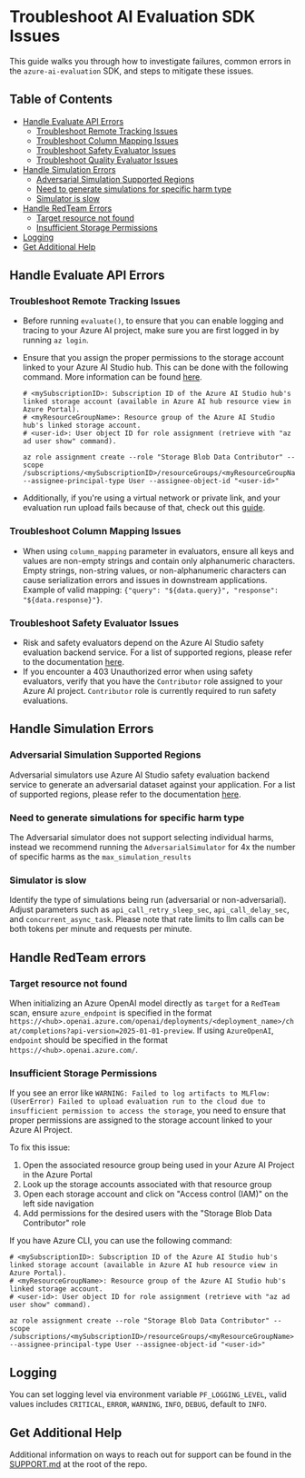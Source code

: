 # Troubleshoot AI Evaluation SDK Issues

This guide walks you through how to investigate failures, common errors in the `azure-ai-evaluation` SDK, and steps to mitigate these issues.

## Table of Contents

- [Handle Evaluate API Errors](#handle-evaluate-api-errors)
  - [Troubleshoot Remote Tracking Issues](#troubleshoot-remote-tracking-issues)
  - [Troubleshoot Column Mapping Issues](#troubleshoot-column-mapping-issues)
  - [Troubleshoot Safety Evaluator Issues](#troubleshoot-safety-evaluator-issues)
  - [Troubleshoot Quality Evaluator Issues](#troubleshoot-quality-evaluator-issues)
- [Handle Simulation Errors](#handle-simulation-errors)
  - [Adversarial Simulation Supported Regions](#adversarial-simulation-supported-regions)
  - [Need to generate simulations for specific harm type](#need-to-generate-simulations-for-specific-harm-type)
  - [Simulator is slow](#simulator-is-slow)
- [Handle RedTeam Errors](#handle-redteam-errors)
  - [Target resource not found](#target-resource-not-found)
  - [Insufficient Storage Permissions](#insufficient-storage-permissions)
- [Logging](#logging)
- [Get Additional Help](#get-additional-help)

## Handle Evaluate API Errors

### Troubleshoot Remote Tracking Issues

- Before running `evaluate()`, to ensure that you can enable logging and tracing to your Azure AI project, make sure you are first logged in by running `az login`.

- Ensure that you assign the proper permissions to the storage account linked to your Azure AI Studio hub. This can be done with the following command. More information can be found [here](https://aka.ms/credentialleshub).

    ```Shell
    # <mySubscriptionID>: Subscription ID of the Azure AI Studio hub's linked storage account (available in Azure AI hub resource view in Azure Portal).
    # <myResourceGroupName>: Resource group of the Azure AI Studio hub's linked storage account.
    # <user-id>: User object ID for role assignment (retrieve with "az ad user show" command).

    az role assignment create --role "Storage Blob Data Contributor" --scope /subscriptions/<mySubscriptionID>/resourceGroups/<myResourceGroupName> --assignee-principal-type User --assignee-object-id "<user-id>"
    ```

- Additionally, if you're using a virtual network or private link, and your evaluation run upload fails because of that, check out this [guide](https://docs.microsoft.com/azure/machine-learning/how-to-enable-studio-virtual-network#access-data-using-the-studio).

### Troubleshoot Column Mapping Issues

- When using `column_mapping` parameter in evaluators, ensure all keys and values are non-empty strings and contain only alphanumeric characters. Empty strings, non-string values, or non-alphanumeric characters can cause serialization errors and issues in downstream applications. Example of valid mapping: `{"query": "${data.query}", "response": "${data.response}"}`.

### Troubleshoot Safety Evaluator Issues

- Risk and safety evaluators depend on the Azure AI Studio safety evaluation backend service. For a list of supported regions, please refer to the documentation [here](https://aka.ms/azureaisafetyeval-regionsupport).
- If you encounter a 403 Unauthorized error when using safety evaluators, verify that you have the `Contributor` role assigned to your Azure AI project. `Contributor` role is currently required to run safety evaluations.

## Handle Simulation Errors

### Adversarial Simulation Supported Regions

Adversarial simulators use Azure AI Studio safety evaluation backend service to generate an adversarial dataset against your application. For a list of supported regions, please refer to the documentation [here](https://aka.ms/azureaiadvsimulator-regionsupport).

### Need to generate simulations for specific harm type

The Adversarial simulator does not support selecting individual harms, instead we recommend running the `AdversarialSimulator` for 4x the number of specific harms as the `max_simulation_results`


### Simulator is slow

Identify the type of simulations being run (adversarial or non-adversarial).
Adjust parameters such as `api_call_retry_sleep_sec`, `api_call_delay_sec`, and `concurrent_async_task`. Please note that rate limits to llm calls can be both tokens per minute and requests per minute.

## Handle RedTeam errors

### Target resource not found
When initializing an Azure OpenAI model directly as `target` for a `RedTeam` scan, ensure `azure_endpoint` is specified in the format `https://<hub>.openai.azure.com/openai/deployments/<deployment_name>/chat/completions?api-version=2025-01-01-preview`. If using `AzureOpenAI`, `endpoint` should be specified in the format `https://<hub>.openai.azure.com/`. 

### Insufficient Storage Permissions
If you see an error like `WARNING: Failed to log artifacts to MLFlow: (UserError) Failed to upload evaluation run to the cloud due to insufficient permission to access the storage`, you need to ensure that proper permissions are assigned to the storage account linked to your Azure AI Project.

To fix this issue:
1. Open the associated resource group being used in your Azure AI Project in the Azure Portal
2. Look up the storage accounts associated with that resource group
3. Open each storage account and click on "Access control (IAM)" on the left side navigation
4. Add permissions for the desired users with the "Storage Blob Data Contributor" role

If you have Azure CLI, you can use the following command:

```Shell
# <mySubscriptionID>: Subscription ID of the Azure AI Studio hub's linked storage account (available in Azure AI hub resource view in Azure Portal).
# <myResourceGroupName>: Resource group of the Azure AI Studio hub's linked storage account.
# <user-id>: User object ID for role assignment (retrieve with "az ad user show" command).

az role assignment create --role "Storage Blob Data Contributor" --scope /subscriptions/<mySubscriptionID>/resourceGroups/<myResourceGroupName> --assignee-principal-type User --assignee-object-id "<user-id>"
```

## Logging

You can set logging level via environment variable `PF_LOGGING_LEVEL`, valid values includes `CRITICAL`, `ERROR`, `WARNING`, `INFO`, `DEBUG`, default to `INFO`.

## Get Additional Help

Additional information on ways to reach out for support can be found in the [SUPPORT.md](https://github.com/Azure/azure-sdk-for-python/blob/main/SUPPORT.md) at the root of the repo.
